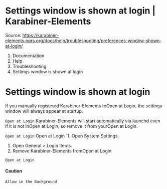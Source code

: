 # Settings window is shown at login | Karabiner-Elements

Source: https://karabiner-elements.pqrs.org/docs/help/troubleshooting/preferences-window-shown-at-login/

1. Documentation
1. Help
1. Troubleshooting
1. Settings window is shown at login

# Settings window is shown at login

If you manually registered Karabiner-Elements toOpen at Login, the settings window will always appear at startup.

` Open at Login ` Karabiner-Elements will start automatically via launchd even if it is not inOpen at Login, so remove it from yourOpen at Login.

` Open at Login ` Open at Login `1. Open System Settings.
1. Open General > Login Items.
1. Remove Karabiner-Elements fromOpen at Login.

` Open at Login `
#### Caution

` Allow in the Background `